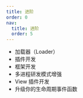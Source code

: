 ```yaml
---
title: 进阶
order: 0
nav:
  title: 进阶
  order: 5
---
```


- 加载器（Loader）
- 插件开发
- 框架开发
- 多进程研发模式增强
- View 插件开发
- 升级你的生命周期事件函数
